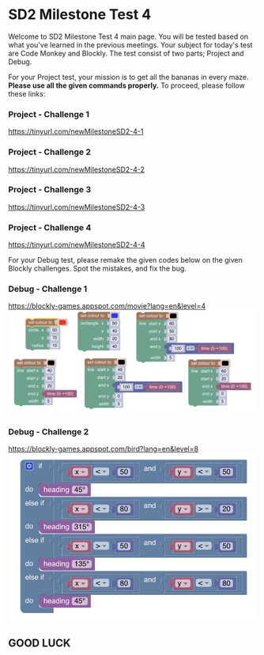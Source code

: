 # SD2 Milestone Test 4

Welcome to SD2 Milestone Test 4 main page. You will be tested based on what you've learned in the previous meetings. 
Your subject for today's test are Code Monkey and Blockly. The test consist of two parts; Project and Debug.

For your Project test, your mission is to get all the bananas in every maze. **Please use all the given commands properly.**
To proceed, please follow these links:

### Project - Challenge 1
https://tinyurl.com/newMilestoneSD2-4-1 

### Project - Challenge 2
https://tinyurl.com/newMilestoneSD2-4-2

### Project - Challenge 3
https://tinyurl.com/newMilestoneSD2-4-3

### Project - Challenge 4
https://tinyurl.com/newMilestoneSD2-4-4

For your Debug test, please remake the given codes below on the given Blockly challenges. Spot the mistakes, and fix the bug.

### Debug - Challenge 1
https://blockly-games.appspot.com/movie?lang=en&level=4
![Debug 1](SD2_Mls4_Debug1.png)

### Debug - Challenge 2
https://blockly-games.appspot.com/bird?lang=en&level=8
![Debug 2](SD2_Mls4_Debug2.png)
## GOOD LUCK
